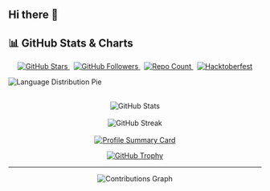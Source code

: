 ## Hi there 👋

## 📊 GitHub Stats & Charts

<p align="center">
  <!-- Stars, Followers, Repo Count, Hacktoberfest -->
  <a href="https://github.com/lucaboca82" target="_blank">
    <img src="https://img.shields.io/github/stars/lucaboca82?style=social" alt="GitHub Stars" />
  </a>
  &nbsp;
  <a href="https://github.com/lucaboca82" target="_blank">
    <img src="https://img.shields.io/github/followers/lucaboca82?label=Followers&style=social" alt="GitHub Followers" />
  </a>
  &nbsp;
  <a href="https://github.com/lucaboca82?tab=repositories" target="_blank">
    <img src="https://img.shields.io/badge/dynamic/json?color=blue&label=Repositories&query=public_repos&url=https%3A%2F%2Fapi.github.com%2Fusers%2Flucaboca82" alt="Repo Count" />
  </a>
  &nbsp;
  <a href="https://hacktoberfest.digital" target="_blank">
    <img src="https://img.shields.io/badge/Hacktoberfest-Completed-blue" alt="Hacktoberfest" />
  </a>
</p>

  <!-- Language distribution doughnut -->
  <img
    src="https://quickchart.io/chart?c=%7B%22type%22%3A%22doughnut%22%2C%22data%22%3A%7B%22labels%22%3A%5B%22Python%22%2C%22JavaScript%22%2C%22PHP%22%2C%22C%23%22%2C%22C%2B%2B%22%2C%22TypeScript%22%2C%22HTML%22%2C%22CSS%22%2C%22Others%22%5D%2C%22datasets%22%3A%5B%7B%22data%22%3A%5B30%2C20%2C10%2C8%2C7%2C8%2C5%2C5%2C7%5D%2C%22backgroundColor%22%3A%5B%22%233572A5%22%2C%22%23f1e05a%22%2C%22%234F5D95%22%2C%22%23178600%22%2C%22%2300599C%22%2C%22%233178C6%22%2C%22%23e34c26%22%2C%22%23563d7c%22%2C%22%23cccccc%22%5D%7D%5D%7D%2C%22options%22%3A%7B%22plugins%22%3A%7B%22doughnutlabel%22%3A%7B%22labels%22%3A%5B%7B%22text%22%3A%22100%25%22%2C%22font%22%3A%7B%22size%22%3A20%7D%7D%5D%7D%7D%7D%7D"
    alt="Language Distribution Pie"
  />
  <br /><br />

</div>

<p align="center">
  <!-- Top Languages, Overall Stats, Streak, and Summary Card -->
<div align="center">
  <!-- Overall stats -->
  <img
    src="https://github-readme-stats.vercel.app/api?username=lucaboca82&show_icons=true&theme=radical&count_private=true&include_all_commits=true"
    alt="GitHub Stats"
  />
  <br /><br />
  <img src="https://github-readme-streak-stats.herokuapp.com/?user=lucaboca82&theme=radical" alt="GitHub Streak" />
  <br /><br />
  <a href="https://github.com/lucaboca82" target="_blank">
    <img src="https://github-profile-summary-cards.vercel.app/api/cards/profile-details?username=lucaboca82&theme=github_dark" alt="Profile Summary Card" />
  </a>
</p>

<p align="center">
  <a href="https://github.com/lucaboca82/github-profile-trophy" target="_blank">
    <img src="https://github-profile-trophy.vercel.app/?username=lucaboca82&theme=matrix" alt="GitHub Trophy" />
  </a>
</p> 

<hr />

<div align="center">
  <img
    src="https://github-readme-activity-graph.vercel.app/graph?username=lucaboca82&theme=github-dark&area=true&hide_border=true"
    alt="Contributions Graph"
  />
</div>
